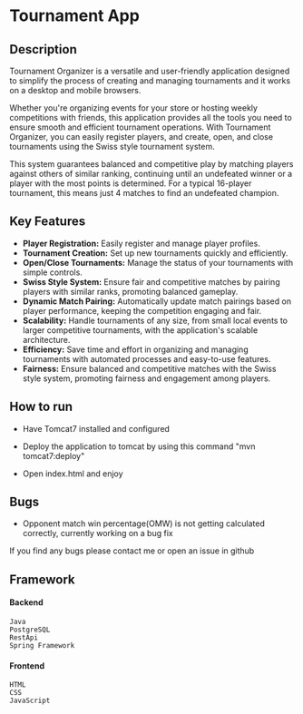 # Tournament App
## Description 
Tournament Organizer is a versatile and user-friendly application designed to simplify the process of creating and managing tournaments and it works on a desktop and mobile browsers.

Whether you're organizing events for your store or hosting weekly competitions with friends, this application provides all the tools you need to ensure smooth and efficient tournament operations. With Tournament Organizer, you can easily register players, and create, open, and close tournaments using the Swiss style tournament system. 

This system guarantees balanced and competitive play by matching players against others of similar ranking, continuing until an undefeated winner or a player with the most points is determined. For a typical 16-player tournament, this means just 4 matches to find an undefeated champion.

## Key Features
- **Player Registration:** Easily register and manage player profiles.
- **Tournament Creation:** Set up new tournaments quickly and efficiently.
- **Open/Close Tournaments:** Manage the status of your tournaments with simple controls.
- **Swiss Style System:** Ensure fair and competitive matches by pairing players with similar ranks, promoting balanced gameplay.
- **Dynamic Match Pairing:** Automatically update match pairings based on player performance, keeping the competition engaging and fair.
- **Scalability:** Handle tournaments of any size, from small local events to larger competitive tournaments, with the application's scalable architecture.
- **Efficiency:** Save time and effort in organizing and managing tournaments with automated processes and easy-to-use features.
- **Fairness:** Ensure balanced and competitive matches with the Swiss style system, promoting fairness and engagement among players.

## How to run

- Have Tomcat7 installed and configured

- Deploy the application to tomcat by using this command "mvn tomcat7:deploy"

- Open index.html and enjoy


## Bugs
- Opponent match win percentage(OMW) is not getting calculated correctly, currently working on a bug fix

If you find any bugs please contact me or open an issue in github

## Framework
#### Backend

    Java
    PostgreSQL
    RestApi
    Spring Framework

#### Frontend

    HTML
    CSS
    JavaScript
